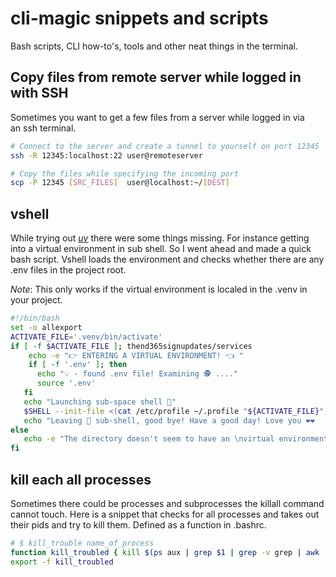# cli-magic snippets and scripts
Bash scripts, CLI how-to's, tools and other neat things in the terminal. 

## Copy files from remote server while logged in with SSH
Sometimes you want to get a few files from a server while logged in via  
an ssh terminal. 
```bash
# Connect to the server and create a tunnel to yourself on port 12345
ssh -R 12345:localhost:22 user@remoteserver

# Copy the files while specifying the incoming port
scp -P 12345 [SRC_FILES]  user@localhost:~/[DEST]
```

## vshell  
While trying out [*uv*](https://github.com/astral-sh/uv) there were some things missing. For instance 
getting into a virtual environment in sub shell. So I went ahead and made a quick bash script. 
Vshell loads the environment and checks whether there are any .env files in the project root. 

_Note_: This only works if the virtual environment is localed in the .venv in your project. 
```bash
#!/bin/bash
set -o allexport 
ACTIVATE_FILE='.venv/bin/activate'
if [ -f $ACTIVATE_FILE ]; thend365signupdates/services
    echo -e "👉 ENTERING A VIRTUAL ENVIRONMENT! 👈 "
    if [ -f '.env' ]; then
      echo "💡 - found .env file! Examining 🕵️ ...."
      source '.env'
   fi
   echo "Launching sub-space shell 🚀"
   $SHELL --init-file <(cat /etc/profile ~/.profile "${ACTIVATE_FILE}")
   echo "Leaving 🐍 sub-shell, good bye! Have a good day! Love you ❤️❤️  !"
else
   echo -e "The directory doesn't seem to have an \nvirtual environment in .venv/ 😔"
fi

```

## kill each all processes
Sometimes there could be processes and subprocesses the killall command  
cannot touch. Here is a snippet that checks for all processes and takes out
their pids and try to kill them. Defined as a function in .bashrc. 
```bash
# $ kill_trouble name_of_process
function kill_troubled { kill $(ps aux | grep $1 | grep -v grep | awk '{print $2}'); }
export -f kill_troubled
```
